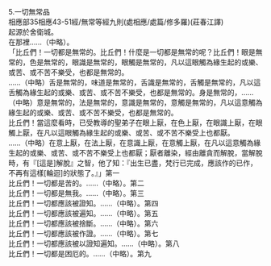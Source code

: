 5.一切無常品  
相應部35相應43-51經/無常等經九則(處相應/處篇/修多羅)(莊春江譯)  
起源於舍衛城。  
在那裡……（中略）。  
「比丘們！一切都是無常的。比丘們！什麼是一切都是無常的呢？比丘們！眼是無常的，色是無常的，眼識是無常的，眼觸是無常的，凡以這眼觸為緣生起的或樂、或苦、或不苦不樂受，也都是無常的。  
……（中略）舌是無常的，味道是無常的，舌識是無常的，舌觸是無常的，凡以這舌觸為緣生起的或樂、或苦、或不苦不樂受，也都是無常的。身是無常的，……（中略）意是無常的，法是無常的，意識是無常的，意觸是無常的，凡以這意觸為緣生起的或樂、或苦、或不苦不樂受，也都是無常的。  
比丘們！當這麼看時，已受教導的聖弟子在眼上厭，在色上厭，在眼識上厭，在眼觸上厭，在凡以這眼觸為緣生起的或樂、或苦、或不苦不樂受上也都厭。  
……（中略）在意上厭，在法上厭，在意識上厭，在意觸上厭，在凡以這意觸為緣生起的或樂、或苦、或不苦不樂受上也都厭；厭者離染，經由離貪而解脫，當解脫時，有『[這是]解脫』之智，他了知：『出生已盡，梵行已完成，應該作的已作，不再有這樣[輪迴]的狀態了。』」第一  
比丘們！一切都是苦的。……（中略）。第二  
比丘們！一切都是無我。……（中略）。第三  
比丘們！一切都應該被證知。……（中略）。第四  
比丘們！一切都應該被遍知。……（中略）。第五  
比丘們！一切都應該被捨斷。……（中略）。第六  
比丘們！一切都應該被作證。……（中略）。第七  
比丘們！一切都應該被以證知遍知。……（中略）。第八  
比丘們！一切都是困厄的。……（中略）。第九  
  
  
